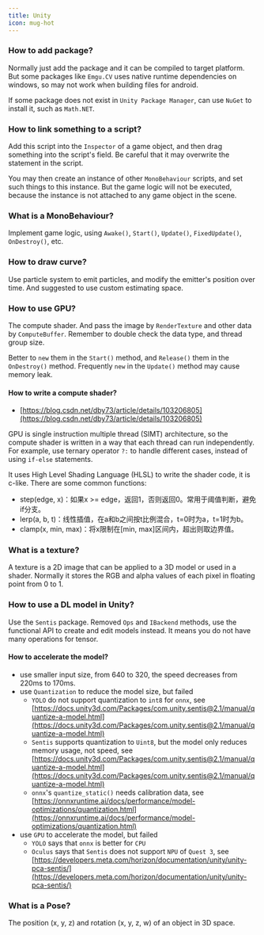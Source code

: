```yaml
---
title: Unity
icon: mug-hot
---
```


### How to add package?

Normally just add the package and it can be compiled to target platform. But some packages like `Emgu.CV` uses native runtime dependencies on windows, so may not work when building files for android.

If some package does not exist in `Unity Package Manager`, can use `NuGet` to install it, such as `Math.NET`.

### How to link something to a script?

Add this script into the `Inspector` of a game object, and then drag something into the script's field. Be careful that it may overwrite the statement in the script.

You may then create an instance of other `MonoBehaviour` scripts, and set such things to this instance. But the game logic will not be executed, because the instance is not attached to any game object in the scene.

### What is a MonoBehaviour?

Implement game logic, using `Awake()`, `Start()`, `Update()`, `FixedUpdate()`, `OnDestroy()`, etc.

### How to draw curve?

Use particle system to emit particles, and modify the emitter's position over time. And suggested to use custom estimating space.

### How to use GPU?

The compute shader. And pass the image by `RenderTexture` and other data by `ComputeBuffer`. Remember to double check the data type, and thread group size.

Better to `new` them in the `Start()` method, and `Release()` them in the `OnDestroy()` method. Frequently `new` in the `Update()` method may cause memory leak.

#### How to write a compute shader?

- [https://blog.csdn.net/dby73/article/details/103206805](https://blog.csdn.net/dby73/article/details/103206805)

GPU is single instruction multiple thread (SIMT) architecture, so the compute shader is written in a way that each thread can run independently. For example, use ternary operator `?:` to handle different cases, instead of using `if-else` statements.

It uses High Level Shading Language (HLSL) to write the shader code, it is c-like. There are some common functions:
- step(edge, x)：如果x >= edge，返回1，否则返回0。常用于阈值判断，避免if分支。
- lerp(a, b, t)：线性插值，在a和b之间按t比例混合，t=0时为a，t=1时为b。
- clamp(x, min, max)：将x限制在[min, max]区间内，超出则取边界值。

### What is a texture?

A texture is a 2D image that can be applied to a 3D model or used in a shader. Normally it stores the RGB and alpha values of each pixel in floating point from 0 to 1.



### How to use a DL model in Unity?

Use the `Sentis` package. Removed `Ops` and `IBackend` methods, use the functional API to create and edit models instead. It means you do not have many operations for tensor.

#### How to accelerate the model?

- use smaller input size, from 640 to 320, the speed decreases from 220ms to 170ms.
- use `Quantization` to reduce the model size, but failed
  - `YOLO` do not support quantization to `int8` for `onnx`, see [https://docs.unity3d.com/Packages/com.unity.sentis@2.1/manual/quantize-a-model.html](https://docs.unity3d.com/Packages/com.unity.sentis@2.1/manual/quantize-a-model.html)
  - `Sentis` supports quantization to `Uint8`, but the model only reduces memory usage, not speed, see [https://docs.unity3d.com/Packages/com.unity.sentis@2.1/manual/quantize-a-model.html](https://docs.unity3d.com/Packages/com.unity.sentis@2.1/manual/quantize-a-model.html)
  - `onnx`'s `quantize_static()` needs calibration data, see [https://onnxruntime.ai/docs/performance/model-optimizations/quantization.html](https://onnxruntime.ai/docs/performance/model-optimizations/quantization.html)
- use `GPU` to accelerate the model, but failed
  - `YOLO` says that `onnx` is better for `CPU`
  - `Oculus` says that `Sentis` does not support `NPU` of `Quest 3`, see [https://developers.meta.com/horizon/documentation/unity/unity-pca-sentis/](https://developers.meta.com/horizon/documentation/unity/unity-pca-sentis/)



### What is a Pose?

The position (x, y, z) and rotation (x, y, z, w) of an object in 3D space.